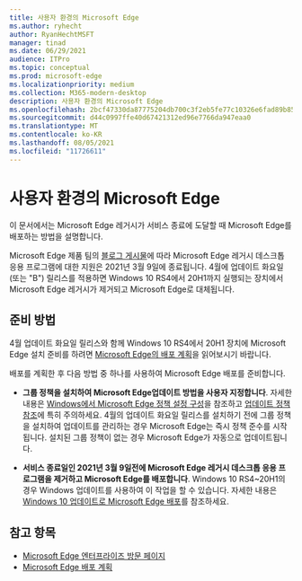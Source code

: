 ```yaml
---
title: 사용자 환경의 Microsoft Edge
ms.author: ryhecht
author: RyanHechtMSFT
manager: tinad
ms.date: 06/29/2021
audience: ITPro
ms.topic: conceptual
ms.prod: microsoft-edge
ms.localizationpriority: medium
ms.collection: M365-modern-desktop
description: 사용자 환경의 Microsoft Edge
ms.openlocfilehash: 2bcf47330da87775204db700c3f2eb5fe77c10326e6fad89b85ddf546a3002c7
ms.sourcegitcommit: d44c0997ffe40d67421312ed96e7766da947eaa0
ms.translationtype: MT
ms.contentlocale: ko-KR
ms.lasthandoff: 08/05/2021
ms.locfileid: "11726611"
---
```

# <a name="microsoft-edge-in-your-environment"></a>사용자 환경의 Microsoft Edge

이 문서에서는 Microsoft Edge 레거시가 서비스 종료에 도달할 때 Microsoft Edge를 배포하는 방법을 설명합니다.

Microsoft Edge 제품 팀의 [블로그 게시물](https://aka.ms/EdgeLegacyEOS)에 따라 Microsoft Edge 레거시 데스크톱 응용 프로그램에 대한 지원은 2021년 3월 9일에 종료됩니다. 4월에 업데이트 화요일(또는 "B") 릴리스를 적용하면 Windows 10 RS4에서 20H1까지 실행되는 장치에서 Microsoft Edge 레거시가 제거되고 Microsoft Edge로 대체됩니다.

## <a name="how-to-prepare"></a>준비 방법

4월 업데이트 화요일 릴리스와 함께 Windows 10 RS4에서 20H1 장치에 Microsoft Edge 설치 준비를 하려면 [Microsoft Edge의 배포 계획](deploy-edge-plan-deployment.md)을 읽어보시기 바랍니다.

배포를 계획한 후 다음 방법 중 하나를 사용하여 Microsoft Edge 배포를 준비합니다.

- **그룹 정책을 설치하여 Microsoft Edge업데이트 방법을 사용자 지정합니다**. 자세한 내용은 [Windows에서 Microsoft Edge 정책 설정 구성](configure-microsoft-edge.md)을 참조하고 [업데이트 정책 참조](microsoft-edge-update-policies.md)에 특히 주의하세요. 4월의 업데이트 화요일 릴리스를 설치하기 전에 그룹 정책을 설치하여 업데이트를 관리하는 경우 Microsoft Edge는 즉시 정책 준수를 시작됩니다. 설치된 그룹 정책이 없는 경우 Microsoft Edge가 자동으로 업데이트됩니다.

- **서비스 종료일인 2021년 3월 9일전에 Microsoft Edge 레거시 데스크톱 응용 프로그램을 제거하고 Microsoft Edge를 배포합니다**. Windows 10 RS4~20H1의 경우 Windows 업데이트를 사용하여 이 작업을 할 수 있습니다. 자세한 내용은 [Windows 10 업데이트로 Microsoft Edge 배포](deploy-edge-with-windows-10-updates.md)를 참조하세요.

## <a name="see-also"></a>참고 항목

- [Microsoft Edge 엔터프라이즈 방문 페이지](https://aka.ms/EdgeEnterprise)
- [Microsoft Edge 배포 계획](deploy-edge-plan-deployment.md)